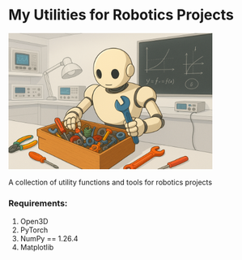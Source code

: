# My Utilities for Robotics Projects

<img src="image.png" width="80%">

A collection of utility functions and tools for robotics projects

### Requirements:
1. Open3D
2. PyTorch
3. NumPy == 1.26.4
4. Matplotlib
